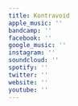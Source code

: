 ```yaml
---
title: Kontravoid
apple_music: ''
bandcamp: ''
facebook: ''
google_music: ''
instagram: ''
soundcloud: ''
spotify: ''
twitter: ''
website: ''
youtube: ''
---
```

